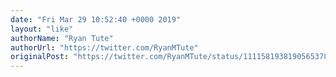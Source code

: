 ```yaml
---
date: "Fri Mar 29 10:52:40 +0000 2019"
layout: "like"
authorName: "Ryan Tute"
authorUrl: "https://twitter.com/RyanMTute"
originalPost: "https://twitter.com/RyanMTute/status/1111581938190565378"
---
```

